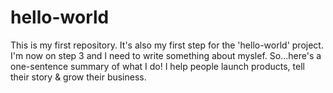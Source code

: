 # hello-world
This is my first repository. It's also my first step for the 'hello-world' project.
I'm now on step 3 and I need to write something about myslef. So...here's a one-sentence summary of what I do! I help people launch products, tell their story & grow their business.
